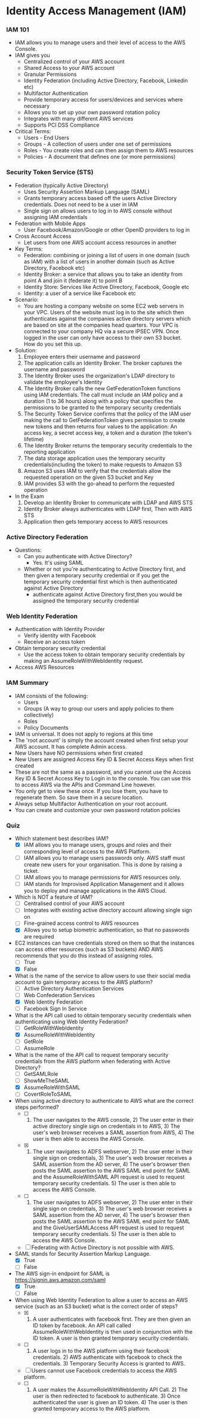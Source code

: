 # Identity Access Management (IAM)

### IAM 101
- IAM allows you to manage users and their level of access to the AWS Console.
- IAM gives you
  - Centralized control of your AWS account
  - Shared Access to your AWS account
  - Granular Permissions
  - Identity Federation (including Active Directory, Facebook, Linkedin etc)
  - Multifactor Authentication
  - Provide temporary access for users/devices and services where necessary
  - Allows you to set up your own password rotation policy
  - Integrates with many different AWS services
  - Supports PCI DSS Compliance
- Critical Terms:
  - Users - End Users
  - Groups - A collection of users under one set of permissions
  - Roles - You create roles and can then assign them to AWS resources
  - Policies - A document that defines one (or more permissions)

### Security Token Service (STS)

- Federation (typically Active Directory)
  - Uses Security Assertion Markup Language (SAML)
  - Grants temporary access based off the users Active Directory credentials. Does not need to be a user in IAM
  - Single sign on allows users to log in to AWS console without assigning IAM credentials
- Federation with Mobile Apps
  - User Facebook/Amazon/Google or other OpenID providers to log in
- Cross Account Access
  - Let users from one AWS account access resources in another
- Key Terms:
  - Federation: combining or joining a list of users in one domain (such as IAM) with a list of users in another domain (such as Active Directory, Facebook etc)
  - Identity Broker: a service that allows you to take an identity from point A and join it (federate it) to point B
  - Identity Store: Services like Active Directory, Facebook, Google etc
  - Identity: a user of a service like Facebook etc
- Scenario:
  - You are hosting a company website on some EC2 web servers in your VPC. Users of the website must log in to the site which then authenticates against the companies active directory servers which are based on site at the companies head quarters. Your VPC is connected to your company HQ via a secure IPSEC VPN. Once logged in the user can only have access to their own S3 bucket. How do you set this up.
- Solution:
  1. Employee enters their username and password
  2. The application calls an Identity Broker. The broker captures the username and password
  3. The Identity Broker uses the organization's LDAP directory to validate the employee's Identity
  4. The Identity Broker calls the new GetFederationToken functions using IAM credentials. The call must include an IAM policy and a duration (1 to 36 hours) along with a policy that specifies the permissions to be granted to the temporary security credentials
  5. The Security Token Service confirms that the policy of the IAM user making the call to GetFederationToken gives permission to create new tokens and then returns four values to the application: An access key, a secret access key, a token and a duration (the token's lifetime)
  6. The Identity Broker returns the temporary security credentials to the reporting application
  7. The data storage application uses the temporary security credentials(including the token) to make requests to Amazon S3
  8. Amazon S3 uses IAM to verify that the credentials allow the requested operation on the given S3 bucket and Key
  9. IAM provides S3 with the go-ahead to perform the requested operation
- In the Exam
  1. Develop an Identity Broker to communicate with LDAP and AWS STS
  2. Identity Broker always authenticates with LDAP first, Then with AWS STS
  3. Application then gets temporary access to AWS resources

### Active Directory Federation
- Questions:
  - Can you authenticate with Active Directory?
    - Yes. It's using SAML
  - Whether or not you're authenticating to Active Directory first, and then given a temporary security credential or if you get the temporary security credential first which is then authenticated against Active Directory
    - authenticate against Active Directory first,then you would be assigned the temporary security credential

### Web Identity Federation
- Authentication with Identity Provider
  - Verify identity with Facebook
  - Receive an access token
- Obtain temporary security credential
  - Use the access token to obtain temporary security credentials by making an AssumeRoleWithWebIdentity request.
- Access AWS Resources

### IAM Summary
- IAM consists of the following:
  - Users
  - Groups (A way to group our users and apply policies to them collectively)
  - Roles
  - Policy Documents
- IAM is universal. It does not apply to regions at this time
- The 'root account' is simply the account created when first setup your AWS account. It has complete Admin access.
- New Users have NO permissions when first created
- New Users are assigned Access Key ID & Secret Access Keys when first created
- These are not the same as a password, and you cannot use the Access Key ID & Secret Access Key to Login in to the console. You can use this to access AWS via the APIs and Command Line however.
- You only get to view these once. If you lose them, you have to regenerate them. So save them in a secure location.
- Always setup Multifactor Authentication on your root account.
- You can create and customize your own password rotation policies

### Quiz
- Which statement best describes IAM?
  - [x] IAM allows you to manage users, groups and roles and their corresponding level of access to the AWS Platform.
  - [ ] IAM allows you to manage users passwords only. AWS staff must create new users for your organisation. This is done by raising a ticket.
  - [ ] IAM allows you to manage permissions for AWS resources only.
  - [ ] IAM stands for Improvised Application Management and it allows you to deploy and manage applications in the AWS Cloud.

- Which is NOT a feature of IAM?
  - [ ] Centralised control of your AWS account
  - [ ] Integrates with existing active directory account allowing single sign on
  - [ ] Fine-grained access control to AWS resources
  - [x] Allows you to setup biometric authentication, so that no passwords are required

- EC2 instances can have credentials stored on them so that the instances can access other resources (such as S3 buckets) AND AWS recommends that you do this instead of assigning roles.
  - [ ] True
  - [x] False

- What is the name of the service to allow users to use their social media account to gain temporary access to the AWS platform?
  - [ ] Active Directory Authentication Services
  - [ ] Web Confederation Services
  - [x] Web Identity Federation
  - [ ] Facebook Sign In Service

- What is the API call used to obtain temporary security credentials when authenticating using Web Identity Federation?
  - [ ] GetRoleWithWebIdentity
  - [x] AssumeRoleWithWebIdentity
  - [ ] GetRole
  - [ ] AssumeRole

- What is the name of the API call to request temporary security credentials from the AWS platform when federating with Active Directory?
  - [ ] GetSAMLRole
  - [ ] ShowMeTheSAML
  - [x] AssumeRoleWithSAML
  - [ ] CovertRoleToSAML

- When using active directory to authenticate to AWS what are the correct steps performed?
  - [ ] 1) The user navigates to the AWS console, 2) The user enter in their active directory single sign on credentials in to AWS, 3) The user's web browser receives a SAML assertion from AWS,  4) The user is then able to access the AWS Console.
  - [x] 1) The user navigates to ADFS webserver, 2) The user enter in their single sign on credentials, 3) The user's web browser receives a SAML assertion from the AD server, 4) The user's browser then posts the SAML assertion to the AWS SAML end point for SAML and the AssumeRoleWithSAML API request is used to request temporary security credentials. 5) The user is then able to access the AWS Console.
  - [ ] 1) The user navigates to ADFS webserver, 2) The user enter in their single sign on credentials, 3) The user's web browser receives a SAML assertion from the AD server, 4) The user's browser then posts the SAML assertion to the AWS SAML end point for SAML and the GiveUserSAMLAccess API request is used to request temporary security credentials. 5) The user is then able to access the AWS Console.
  - [ ] Federating with Active Directory is not possible with AWS.

- SAML stands for Security Assertion Markup Language.
  - [x] True
  - [ ] False

- The AWS sign-in endpoint for SAML is https://signin.aws.amazon.com/saml
  - [x] True
  - [ ] False

- When using Web Identity Federation to allow a user to access an AWS service (such as an S3 bucket) what is the correct order of steps?
  - [x] 1) A user authenticates with facebook first. They are then given an ID token by facebook. An API call called AssumeRoleWithWebIdentity is then used in conjunction with the ID token. A user is then granted temporary security credentials.
  - [ ] 1) A user logs in to the AWS platform using their facebook credentials. 2) AWS authenticate with facebook to check the credentials. 3) Temporary Security Access is granted to AWS.
  - [ ] Users cannot use Facebook credentials to access the AWS platform.
  - [ ] 1) A user makes the AssumeRoleWithWebIdentity API Call. 2) The user is then redirected to facebook to authenticate. 3) Once authenticated the user is given an ID token. 4) The user is then granted temporary access to the AWS platform.

